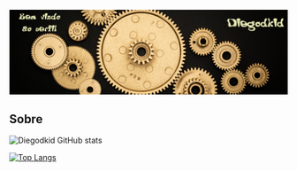![Bem vindo ao Diego.dkid!](https://github.com/Diegodkid/Diegodkid/blob/main/Untitled.png)


## Sobre 

![Diegodkid GitHub stats](https://github-readme-stats.vercel.app/api?username=Diegodkid&show_icons=true&theme=radical)

[![Top Langs](https://github-readme-stats.vercel.app/api/top-langs/?username=Diegodkid)](https://github.com/Diegodkid/github-readme-stats)







